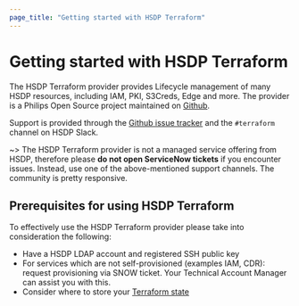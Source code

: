 ```yaml
---
page_title: "Getting started with HSDP Terraform"
---
```


# Getting started with HSDP Terraform

The HSDP Terraform provider provides Lifecycle management of many HSDP resources,
including IAM, PKI, S3Creds, Edge and more. The provider is a Philips Open Source project maintained
on [Github](https://github.com/philips-software/terraform-provider-hsdp).

Support is provided through the [Github issue tracker](https://github.com/philips-software/terraform-provider-hsdp/issues)
and the `#terraform` channel on HSDP Slack.

~> The HSDP Terraform provider is not a managed service offering from HSDP, therefore please **do not open ServiceNow tickets** if you encounter issues. Instead, use one of the above-mentioned support channels. The community is pretty responsive.

## Prerequisites for using HSDP Terraform

To effectively use the HSDP Terraform provider please take into consideration the following:

- Have a HSDP LDAP account and registered SSH public key
- For services which are not self-provisioned (examples IAM, CDR): request provisioning via SNOW ticket. Your Technical Account Manager can assist you with this.
- Consider where to store your [Terraform state](https://registry.terraform.io/providers/philips-software/hsdp/latest/docs/guides/state)
